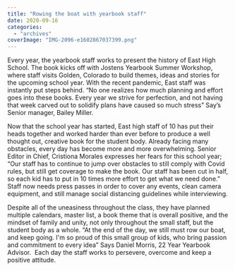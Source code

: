 ```yaml
---
title: "Rowing the boat with yearbook staff"
date: 2020-09-16
categories: 
  - "archives"
coverImage: "IMG-2096-e1602867037399.png"
---
```


Every year, the yearbook staff works to present the history of East High School. The book kicks off with Jostens Yearbook Summer Workshop, where staff visits Golden, Colorado to build themes, ideas and stories for the upcoming school year. With the recent pandemic, East staff was instantly put steps behind. “No one realizes how much planning and effort goes into these books. Every year we strive for perfection, and not having that week carved out to solidify plans have caused so much stress” Say’s Senior manager, Bailey Miller.

Now that the school year has started, East high staff of 10 has put their heads together and worked harder than ever before to produce a well thought out, creative book for the student body. Already facing many obstacles, every day has become more and more overwhelming. Senior Editor in Chief, Cristiona Morales expresses her fears for this school year; “Our staff has to continue to jump over obstacles to still comply with Covid rules, but still get coverage to make the book. Our staff has been cut in half, so each kid has to put in 10 times more effort to get what we need done.” Staff now needs press passes in order to cover any events, clean camera equipment, and still manage social distancing guidelines while interviewing.

Despite all of the uneasiness throughout the class, they have planned multiple calendars, master list, a book theme that is overall positive, and the mindset of family and unity, not only throughout the small staff, but the student body as a whole. “At the end of the day, we still must row our boat, and keep going. I'm so proud of this small group of kids, who bring passion and commitment to every idea” Says Daniel Morris, 22 Year Yearbook Advisor.  Each day the staff works to persevere, overcome and keep a positive attitude.
